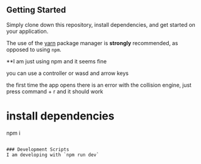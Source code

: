 ## Getting Started

Simply clone down this repository, install dependencies, and get started on your application.

The use of the [yarn](https://yarnpkg.com/) package manager is **strongly** recommended, as opposed to using `npm`.

\*\*I am just using npm and it seems fine

you can use a controller or wasd and arrow keys

the first time the app opens there is an error with the collision engine, just press command + r and it should work

# install dependencies

npm i

```

### Development Scripts
I am developing with `npm run dev`
```
